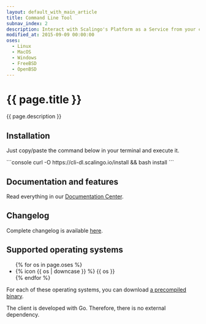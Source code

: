 ```yaml
---
layout: default_with_main_article
title: Command Line Tool
subnav_index: 2
description: Interact with Scalingo's Platform as a Service from your command line.
modified_at: 2015-09-09 00:00:00
oses:
  - Linux
  - MacOS
  - Windows
  - FreeBSD
  - OpenBSD
---
```


# {{ page.title }}

{{ page.description }}

## Installation

Just copy/paste the command below in your terminal and execute it.

<div class="page-content" markdown="1">
```console
curl -O https://cli-dl.scalingo.io/install && bash install
```
</div>

## Documentation and features

Read everything in our [Documentation Center](/platform/cli/features).

## Changelog

Complete changelog is available [here](/changelog).

## Supported operating systems

<ul class='flex flex-row flex-wrap list-unstyled gap-x-8'>
  {% for os in page.oses %}
    <li class='flex flex-row'>
      <div class="flex flex-row items-center">
        <span class="h-5 w-5 mr-2">{% icon {{ os | downcase }} %}</span>
        {{ os }}
      </div>
    </li>
  {% endfor %}
</ul>

For each of these operating systems, you can download
[a precompiled binary](https://github.com/Scalingo/cli/releases).

The client is developed with Go. Therefore, there is no external dependency.
